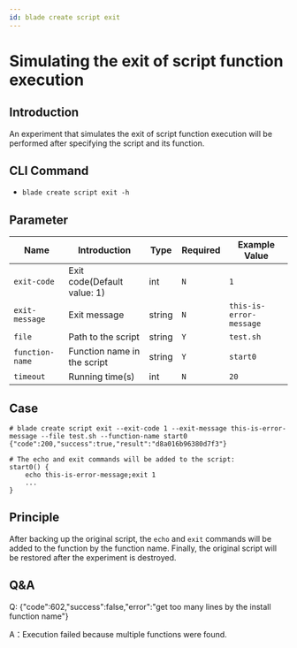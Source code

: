```yaml
---
id: blade create script exit
---
```


# Simulating the exit of script function execution

## Introduction

An experiment that simulates the exit of script function execution will be performed after specifying the script and its function.

## CLI Command

* `blade create script exit -h`

## Parameter

| Name            | Introduction                | Type   | Required | Example Value           |
|-----------------|-----------------------------|--------|----------|-------------------------|
| `exit-code`     | Exit code(Default value: 1) | int    | `N`      | `1`                     |
| `exit-message`  | Exit message                | string | `N`      | `this-is-error-message` |
| `file`          | Path to the script          | string | `Y`      | `test.sh`               |
| `function-name` | Function name in the script | string | `Y`      | `start0`                |
| `timeout`       | Running time(s)             | int    | `N`      | `20`                    |

## Case

```text
# blade create script exit --exit-code 1 --exit-message this-is-error-message --file test.sh --function-name start0
{"code":200,"success":true,"result":"d8a016b96380d7f3"}

# The echo and exit commands will be added to the script:
start0() {
    echo this-is-error-message;exit 1
    ...
}
```

## Principle

After backing up the original script, the `echo` and `exit` commands will be added to the function by the function name. Finally, the original script will be restored after the experiment is destroyed.

## Q&A
Q: {"code":602,"success":false,"error":"get too many lines by the install function name"} 

A：Execution failed because multiple functions were found.

